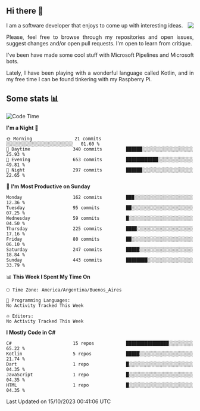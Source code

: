 ## Hi there :slightly_smiling_face:

<img src="https://github-readme-stats.vercel.app/api?username=victorgrycuk&show_icons=true&count_private=true&title_color=F7941E&icon_color=F7941E" align="right">

<p align="justify">
I am a software developer that enjoys to come up with interesting ideas.
<p/>

<p align= "justify">
Please, feel free to browse through my repositories and open issues, suggest changes and/or open pull requests. I'm open to learn from critique.
<p/>


<p align= "justify">
I've been have made some cool stuff with Microsoft Pipelines and Microsoft bots.
<p/>

<p align= "justify">
Lately, I have been playing with a wonderful language called Kotlin, and in my free time I can be found tinkering with my Raspberry Pi.
<p/>

## Some stats :bar_chart:
<!--START_SECTION:waka-->
![Code Time](http://img.shields.io/badge/Code%20Time-1%2C710%20hrs%2032%20mins-blue)

**I'm a Night 🦉** 

```text
🌞 Morning                21 commits          ░░░░░░░░░░░░░░░░░░░░░░░░░   01.60 % 
🌆 Daytime                340 commits         ██████░░░░░░░░░░░░░░░░░░░   25.93 % 
🌃 Evening                653 commits         ████████████░░░░░░░░░░░░░   49.81 % 
🌙 Night                  297 commits         ██████░░░░░░░░░░░░░░░░░░░   22.65 % 
```
📅 **I'm Most Productive on Sunday** 

```text
Monday                   162 commits         ███░░░░░░░░░░░░░░░░░░░░░░   12.36 % 
Tuesday                  95 commits          ██░░░░░░░░░░░░░░░░░░░░░░░   07.25 % 
Wednesday                59 commits          █░░░░░░░░░░░░░░░░░░░░░░░░   04.50 % 
Thursday                 225 commits         ████░░░░░░░░░░░░░░░░░░░░░   17.16 % 
Friday                   80 commits          ██░░░░░░░░░░░░░░░░░░░░░░░   06.10 % 
Saturday                 247 commits         █████░░░░░░░░░░░░░░░░░░░░   18.84 % 
Sunday                   443 commits         ████████░░░░░░░░░░░░░░░░░   33.79 % 
```


📊 **This Week I Spent My Time On** 

```text
🕑︎ Time Zone: America/Argentina/Buenos_Aires

💬 Programming Languages: 
No Activity Tracked This Week

🔥 Editors: 
No Activity Tracked This Week
```

**I Mostly Code in C#** 

```text
C#                       15 repos            ████████████████░░░░░░░░░   65.22 % 
Kotlin                   5 repos             █████░░░░░░░░░░░░░░░░░░░░   21.74 % 
Dart                     1 repo              █░░░░░░░░░░░░░░░░░░░░░░░░   04.35 % 
JavaScript               1 repo              █░░░░░░░░░░░░░░░░░░░░░░░░   04.35 % 
HTML                     1 repo              █░░░░░░░░░░░░░░░░░░░░░░░░   04.35 % 
```




 Last Updated on 15/10/2023 00:41:06 UTC
<!--END_SECTION:waka-->
